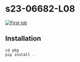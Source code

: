 # s23-06682-L08
[![First job](https://github.com/miabdulr444/s24-06643-L08/actions/workflows/my-workflow.yaml/badge.svg)](https://github.com/miabdulr444/s24-06643-L08/actions/workflows/my-workflow.yaml)
## Installation
    cd pkg
    pip install .
